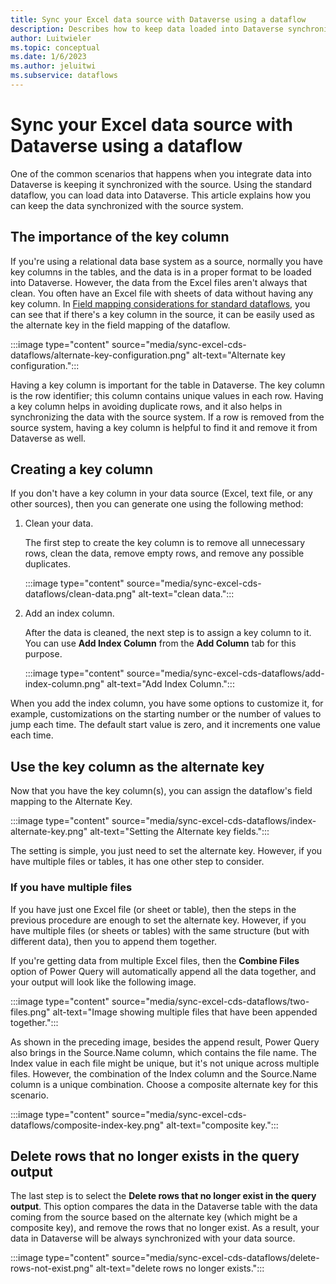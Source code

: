 ```yaml
---
title: Sync your Excel data source with Dataverse using a dataflow
description: Describes how to keep data loaded into Dataverse synchronized with the data source using dataflows.
author: Luitwieler
ms.topic: conceptual
ms.date: 1/6/2023
ms.author: jeluitwi
ms.subservice: dataflows
---
```


# Sync your Excel data source with Dataverse using a dataflow

One of the common scenarios that happens when you integrate data into Dataverse is keeping it synchronized with the source. Using the standard dataflow, you can load data into Dataverse. This article explains how you can keep the data synchronized with the source system.

## The importance of the key column

If you're using a relational data base system as a source, normally you have key columns in the tables, and the data is in a proper format to be loaded into Dataverse. However, the data from the Excel files aren't always that clean. You often have an Excel file with sheets of data without having any key column. In [Field mapping considerations for standard dataflows](get-best-of-standard-dataflows.md), you can see that if there's a key column in the source, it can be easily used as the alternate key in the field mapping of the dataflow.

:::image type="content" source="media/sync-excel-cds-dataflows/alternate-key-configuration.png" alt-text="Alternate key configuration.":::

Having a key column is important for the table in Dataverse. The key column is the row identifier; this column contains unique values in each row. Having a key column helps in avoiding duplicate rows, and it also helps in synchronizing the data with the source system. If a row is removed from the source system, having a key column is helpful to find it and remove it from Dataverse as well.

## Creating a key column

If you don't have a key column in your data source (Excel, text file, or any other sources), then you can generate one using the following method:

1. Clean your data.

   The first step to create the key column is to remove all unnecessary rows, clean the data, remove empty rows, and remove any possible duplicates.

   :::image type="content" source="media/sync-excel-cds-dataflows/clean-data.png" alt-text="clean data.":::

2. Add an index column.

   After the data is cleaned, the next step is to assign a key column to it. You can use **Add Index Column** from the **Add Column** tab for this purpose.

   :::image type="content" source="media/sync-excel-cds-dataflows/add-index-column.png" alt-text="Add Index Column.":::

When you add the index column, you have some options to customize it, for example, customizations on the starting number or the number of values to jump each time. The default start value is zero, and it increments one value each time.

## Use the key column as the alternate key

Now that you have the key column(s), you can assign the dataflow's field mapping to the Alternate Key.

:::image type="content" source="media/sync-excel-cds-dataflows/index-alternate-key.png" alt-text="Setting the Alternate key fields.":::

The setting is simple, you just need to set the alternate key. However, if you have multiple files or tables, it has one other step to consider.

### If you have multiple files

If you have just one Excel file (or sheet or table), then the steps in the previous procedure are enough to set the alternate key. However, if you have multiple files (or sheets or tables) with the same structure (but with different data), then you to append them together.

If you're getting data from multiple Excel files, then the **Combine Files** option of Power Query will automatically append all the data together, and your output will look like the following image.

:::image type="content" source="media/sync-excel-cds-dataflows/two-files.png" alt-text="Image showing multiple files that have been appended together.":::

As shown in the preceding image, besides the append result, Power Query also brings in the Source.Name column, which contains the file name. The Index value in each file might be unique, but it's not unique across multiple files. However, the combination of the Index column and the Source.Name column is a unique combination. Choose a composite alternate key for this scenario.

:::image type="content" source="media/sync-excel-cds-dataflows/composite-index-key.png" alt-text="composite key.":::

## Delete rows that no longer exists in the query output

The last step is to select the **Delete rows that no longer exist in the query output**. This option compares the data in the Dataverse table with the data coming from the source based on the alternate key (which might be a composite key), and remove the rows that no longer exist. As a result, your data in Dataverse will be always synchronized with your data source.

:::image type="content" source="media/sync-excel-cds-dataflows/delete-rows-not-exist.png" alt-text="delete rows no longer exists.":::
